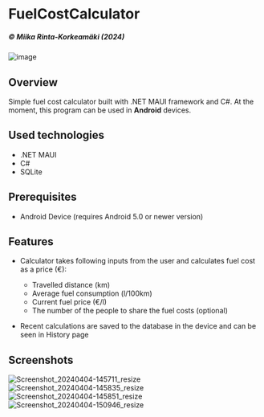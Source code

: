 # FuelCostCalculator 
##### © Miika Rinta-Korkeamäki (2024)
![image](https://github.com/MiikaRK/fuelcostcalculator/assets/94705211/14cb29cd-5a67-48d7-9e75-ac0e7f415cec)


## Overview

Simple fuel cost calculator built with .NET MAUI framework and C#. At the moment, this program can be used in **Android** devices.

## Used technologies

- .NET MAUI
- C#
- SQLite

## Prerequisites

- Android Device (requires Android 5.0 or newer version)

## Features

- Calculator takes following inputs from the user and calculates fuel cost as a price (€): 
  - Travelled distance (km)
  - Average fuel consumption (l/100km)
  - Current fuel price (€/l)
  - The number of the people to share the fuel costs (optional)
 
- Recent calculations are saved to the database in the device and can be seen in History page

## Screenshots

![Screenshot_20240404-145711_resize](https://github.com/MiikaRK/fuelcostcalculator/assets/94705211/d89f7027-57aa-4f7a-a085-027d59ef2b48)
![Screenshot_20240404-145835_resize](https://github.com/MiikaRK/fuelcostcalculator/assets/94705211/47adc4d9-995a-43f1-96d5-85b78cce4a23)
![Screenshot_20240404-145851_resize](https://github.com/MiikaRK/fuelcostcalculator/assets/94705211/ca5ef09a-554a-4c07-89ed-76adcbf8f998)
![Screenshot_20240404-150946_resize](https://github.com/MiikaRK/fuelcostcalculator/assets/94705211/2026d42f-c6ae-44ce-9711-8508726f943d)

